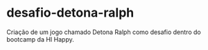 # desafio-detona-ralph
Criação de um jogo chamado Detona Ralph como desafio dentro do bootcamp da HI Happy.
